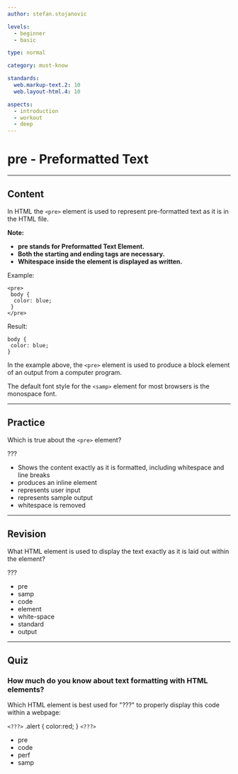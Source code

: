 ```yaml
---
author: stefan.stojanovic

levels:
  - beginner
  - basic

type: normal

category: must-know

standards:
  web.markup-text.2: 10
  web.layout-html.4: 10

aspects:
  - introduction
  - workout
  - deep
---
```


# pre - Preformatted Text

---

## Content

In HTML the `<pre>` element is used to represent pre-formatted text as it is in the HTML file.

**Note:**

- **pre stands for Preformatted Text Element.**
- **Both the starting and ending tags are necessary.**
- **Whitespace inside the element is displayed as written.**

Example:

```
<pre>
 body {
  color: blue;
 }
</pre>
```

Result:

```
body {
 color: blue;
}
```

In the example above, the `<pre>` element is used to produce a block element of an output from a computer program.

The default font style for the `<samp>` element for most browsers is the monospace font.

---

## Practice

Which is true about the `<pre>` element?

???

- Shows the content exactly as it is formatted, including whitespace and line breaks
- produces an inline element
- represents user input
- represents sample output
- whitespace is removed

---

## Revision

What HTML element is used to display the text exactly as it is laid out within the element?

???

- pre
- samp
- code
- element
- white-space
- standard
- output

---

## Quiz

### How much do you know about text formatting with HTML elements?

Which HTML element is best used for "???" to properly display this code within a webpage:

`<???>`
.alert {
color:red;
}
`<???>`

- pre
- code
- perf
- samp
